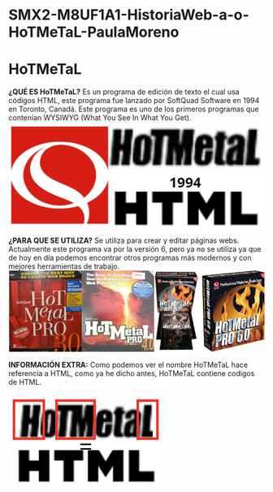 # SMX2-M8UF1A1-HistoriaWeb-a-o-HoTMeTaL-PaulaMoreno
# HoTMeTaL

**¿QUÉ ES HoTMeTaL?**
Es un programa de edición de texto el cual usa códigos HTML, este programa fue lanzado por SoftQuad Software en 1994 en Toronto, Canadá. Este programa es uno de los primeros programas que contenían WYSIWYG (What You See In What  You Get).
![Imagen HTML, softquad software y hotmetal](https://github.com/paulamoreno27/SMX2-M8UF1A1-HistoriaWeb-a-o-HoTMeTaL-PaulaMoreno/blob/main/Captura%20de%20pantalla%202023-10-05%20223245.png "Imagen HTML, softquad software y hotmetal")



**¿PARA QUE SE UTILIZA?**
Se utiliza para crear y editar páginas webs. Actualmente este programa va por la versión 6, pero ya no se utiliza ya que de hoy en día podemos encontrar otros programas más modernos y con mejores herramientas de trabajo.
![Imagen versiones de HoTMeTaL](https://github.com/paulamoreno27/SMX2-M8UF1A1-HistoriaWeb-a-o-HoTMeTaL-PaulaMoreno/blob/main/Captura%20de%20pantalla%202023-10-05%20224226.png "Imagen versiones de HoTMeTaL")



**INFORMACIÓN EXTRA:**
Como podemos ver el nombre HoTMeTaL hace referencia a HTML, como ya he dicho antes, HoTMeTaL contiene codigos de HTML.

![Imagen HoTMeTaL=HTML](https://github.com/paulamoreno27/SMX2-M8UF1A1-HistoriaWeb-a-o-HoTMeTaL-PaulaMoreno/blob/main/Captura%20de%20pantalla%202023-10-05%20225245.png "Imagen HoTMeTaL=HTML")
